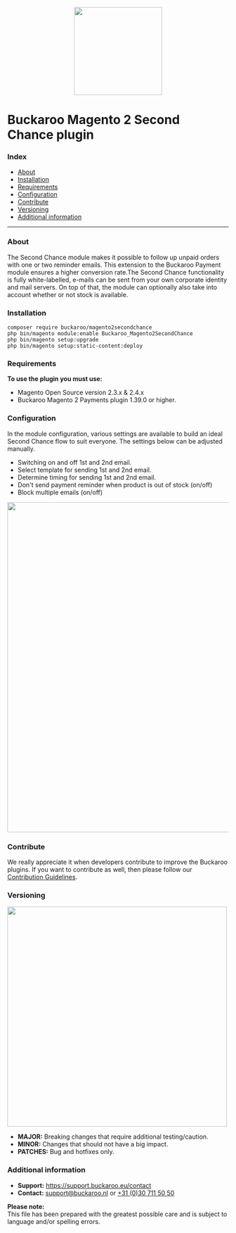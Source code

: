 <p align="center">
  <img src="https://github.com/user-attachments/assets/8da148e4-63ec-410b-af0e-033a8ad2aa9e" width="200px" position="center">
</p>

# Buckaroo Magento 2 Second Chance plugin

### Index
- [About](#about)
- [Installation](#installation)
- [Requirements](#requirements)
- [Configuration](#configuration)
- [Contribute](#contribute)
- [Versioning](#versioning)
- [Additional information](#additional-information)
---

### About
The Second Chance module makes it possible to follow up unpaid orders with one or two reminder emails. This extension to the Buckaroo Payment module ensures a higher conversion rate.The Second Chance functionality is fully white-labelled, e-mails can be sent from your own corporate identity and mail servers. On top of that, the module can optionally also take into account whether or not stock is available.

### Installation
```
composer require buckaroo/magento2secondchance
php bin/magento module:enable Buckaroo_Magento2SecondChance
php bin/magento setup:upgrade
php bin/magento setup:static-content:deploy
```

### Requirements

**To use the plugin you must use:**
- Magento Open Source version 2.3.x & 2.4.x
- Buckaroo Magento 2 Payments plugin 1.39.0 or higher.

### Configuration
In the module configuration, various settings are available to build an ideal Second Chance flow to suit everyone. The settings below can be adjusted manually.
* Switching on and off 1st and 2nd email.
* Select template for sending 1st and 2nd email.
* Determine timing for sending 1st and 2nd email.
* Don't send payment reminder when product is out of stock (on/off) 
* Block multiple emails (on/off)

<p align="center">
  <img src="https://www.buckaroo.nl/media/2973/secondchance.png" width="750px" position="center">
</p>

### Contribute

We really appreciate it when developers contribute to improve the Buckaroo plugins.
If you want to contribute as well, then please follow our [Contribution Guidelines](CONTRIBUTING.md).

### Versioning

<p align="left">
  <img src="https://www.buckaroo.nl/media/3480/magento_versioning.png" width="500px" position="center">
</p>

- **MAJOR:** Breaking changes that require additional testing/caution.
- **MINOR:** Changes that should not have a big impact.
- **PATCHES:** Bug and hotfixes only.

### Additional information
- **Support:** https://support.buckaroo.eu/contact
- **Contact:** [support@buckaroo.nl](mailto:support@buckaroo.nl) or [+31 (0)30 711 50 50](tel:+310307115050)

<b>Please note:</b><br>
This file has been prepared with the greatest possible care and is subject to language and/or spelling errors.
